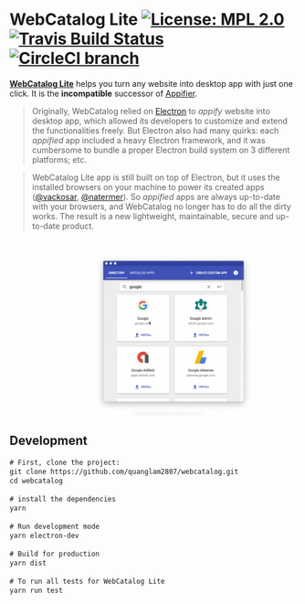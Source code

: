 # WebCatalog Lite [![License: MPL 2.0](https://img.shields.io/badge/License-MPL%202.0-brightgreen.svg)](https://opensource.org/licenses/MPL-2.0) [![Travis Build Status](https://travis-ci.org/quanglam2807/webcatalog.svg?branch=master)](https://travis-ci.org/quanglam2807/webcatalog) [![CircleCI branch](https://img.shields.io/circleci/project/github/quanglam2807/webcatalog/master.svg)](https://circleci.com/gh/quanglam2807/webcatalog)

**[WebCatalog Lite](https://getwebcatalog.com)** helps you turn any website into desktop app with just one click. It is the **incompatible** successor of [Appifier](https://github.com/quanglam2807/appifier).

> Originally, WebCatalog relied on [Electron](https://electronjs.org) to *appify* website into desktop app, which allowed its developers to customize and extend the functionalities freely. But Electron also had many quirks: each *appified* app included a heavy Electron framework, and it was cumbersome to bundle a proper Electron build system on 3 different platforms; etc.

> WebCatalog Lite app is still built on top of Electron, but it uses the installed browsers on your machine to power its created apps ([@vackosar](https://vaclavkosar.com/2018/02/25/Creating-Custom-Ubuntu-Web-Link-App.html), [@natermer](https://www.reddit.com/r/linux/comments/7ivuit/create_firefoxbased_web_apps_for_gnome_and/)). So *appified* apps are always up-to-date with your browsers, and WebCatalog no longer has to do all the dirty works. The result is a new lightweight, maintainable, secure and up-to-date product.

![WebCatalog Lite for macOS](/build-resources/demo.gif)

## Development
```
# First, clone the project:
git clone https://github.com/quanglam2807/webcatalog.git
cd webcatalog

# install the dependencies
yarn

# Run development mode
yarn electron-dev

# Build for production
yarn dist

# To run all tests for WebCatalog Lite
yarn run test
```
